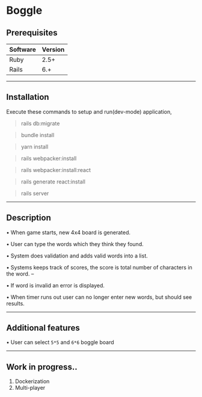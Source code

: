 # Boggle

## Prerequisites

|Software|Version|
|--------|-------|
|Ruby|2.5+|
|Rails|6.+|
<hr/>

## Installation

Execute these commands to setup and run(dev-mode) application,

> rails db:migrate

> bundle install

> yarn install

> rails webpacker:install

> rails webpacker:install:react

> rails generate react:install

> rails server

<hr/>

## Description

   • When game starts, new 4x4 board is generated. 
   
   • User can type the words which they think they found.
   
   • System does validation and adds valid words into a list. 
   
   • Systems keeps track of scores, the score is total number of characters in the word. –
   
   • If word is invalid an error is displayed. 
   
   • When timer runs out user can no longer enter new words, but should see results. 
   
<hr/>

## Additional features

   • User can select `5*5` and `6*6` boggle board 
   
<hr/>

## Work in progress..

1. Dockerization
2. Multi-player
